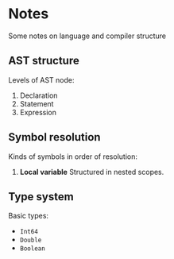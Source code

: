 # Notes
Some notes on language and compiler structure

## AST structure
Levels of AST node:
1. Declaration
2. Statement
3. Expression

## Symbol resolution
Kinds of symbols in order of resolution:
1. **Local variable**
Structured in nested scopes.

## Type system
Basic types:
* `Int64`
* `Double`
* `Boolean`